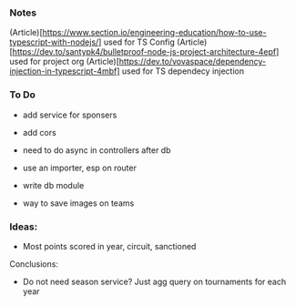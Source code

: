 ### Notes

(Article)[https://www.section.io/engineering-education/how-to-use-typescript-with-nodejs/] used for TS Config
(Article)[https://dev.to/santypk4/bulletproof-node-js-project-architecture-4epf] used for project org
(Article)[https://dev.to/vovaspace/dependency-injection-in-typescript-4mbf] used for TS dependecy injection



### To Do

* add service for sponsers

* add cors
* need to do async in controllers after db
* use an importer, esp on router
* write db module
* way to save images on teams


### Ideas: 
* Most points scored in year, circuit, sanctioned

Conclusions:
* Do not need season service? Just agg query on tournaments for each year



